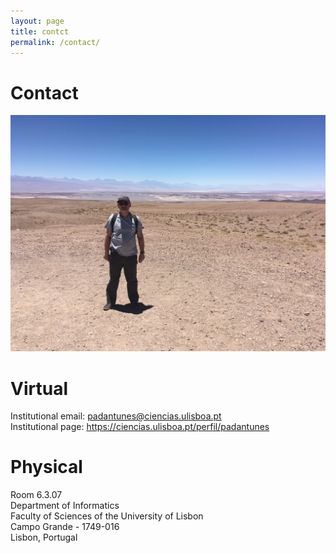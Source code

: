 ```yaml
---
layout: page
title: contct
permalink: /contact/
---
```


# Contact

![photo](/assets/img/atacama.jpg "Title")

# Virtual

Institutional email: <padantunes@ciencias.ulisboa.pt>  
Institutional page: <https://ciencias.ulisboa.pt/perfil/padantunes>  

# Physical

Room 6.3.07  
Department of Informatics  
Faculty of Sciences of the University of Lisbon  
Campo Grande - 1749-016  
Lisbon, Portugal  
